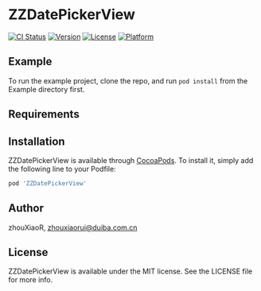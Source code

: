 # ZZDatePickerView

[![CI Status](https://img.shields.io/travis/zhouXiaoR/ZZDatePickerView.svg?style=flat)](https://travis-ci.org/zhouXiaoR/ZZDatePickerView)
[![Version](https://img.shields.io/cocoapods/v/ZZDatePickerView.svg?style=flat)](https://cocoapods.org/pods/ZZDatePickerView)
[![License](https://img.shields.io/cocoapods/l/ZZDatePickerView.svg?style=flat)](https://cocoapods.org/pods/ZZDatePickerView)
[![Platform](https://img.shields.io/cocoapods/p/ZZDatePickerView.svg?style=flat)](https://cocoapods.org/pods/ZZDatePickerView)

## Example

To run the example project, clone the repo, and run `pod install` from the Example directory first.

## Requirements

## Installation

ZZDatePickerView is available through [CocoaPods](https://cocoapods.org). To install
it, simply add the following line to your Podfile:

```ruby
pod 'ZZDatePickerView'
```

## Author

zhouXiaoR, zhouxiaorui@duiba.com.cn

## License

ZZDatePickerView is available under the MIT license. See the LICENSE file for more info.
